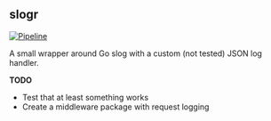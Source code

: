 ## slogr

[![Pipeline](https://github.com/lillrurre/slogr/actions/workflows/github.yml/badge.svg)](https://github.com/lillrurre/slogr/actions/workflows/github.yml)

A small wrapper around Go slog with a custom (not tested) JSON log handler.

**TODO**
- Test that at least something works
- Create a middleware package with request logging
